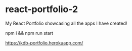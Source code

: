 # react-portfolio-2

My React Portfolio showcasing all the apps I have created!

npm i && npm run start

https://kdb-portfolio.herokuapp.com/
